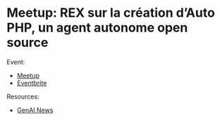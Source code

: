 
# Meetup: REX sur la création d’Auto PHP, un agent autonome open source

Event:
- [Meetup](https://www.meetup.com/generative-ai-nantes/events/298461251/)
- [Eventbrite](https://www.eventbrite.com/e/billets-6-conf-rex-sur-la-creation-dauto-php-un-agent-autonome-open-source-795358587947)

Resources:
- [GenAI News](./genai-news.pdf)
